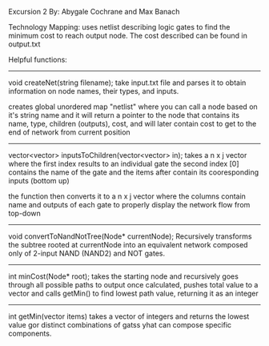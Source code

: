 Excursion 2
By: Abygale Cochrane and Max Banach

Technology Mapping: uses netlist describing logic gates to find the 
minimum cost to reach output node. The cost described can be found in output.txt


Helpful functions: 

------------------------------------------------------------------------
void createNet(string filename); 
  take input.txt file and parses it to obtain information on node names, 
  their types, and inputs. 

  creates global unordered map "netlist" where you can call a node based
  on it's string name and it will return a pointer to the node that 
  contains its name, type, children (outputs), cost, and will later 
  contain cost to get to the end of network from current position


------------------------------------------------------------------------
vector<vector<string>> inputsToChildren(vector<vector<string>> in); 
  takes a n x j vector where the first index results to an individual gate
  the second index [0] contains the name of the gate and the items after 
  contain its cooresponding inputs (bottom up)
  
  the function then converts it to a n x j vector where the columns
  contain name and outputs of each gate to properly display the 
  network flow from top-down

------------------------------------------------------------------------
void convertToNandNotTree(Node* currentNode); 
Recursively transforms the subtree rooted at currentNode into an equivalent network composed only of 2-input NAND (NAND2) and NOT gates. 

------------------------------------------------------------------------
int minCost(Node* root);
  takes the starting node and recursively goes through all possible paths to output
  once calculated, pushes total value to a vector and calls getMin() to find lowest
  path value, returning it as an integer

------------------------------------------------------------------------

int getMin(vector<int> items)
  takes a vector of integers and returns the lowest value gor distinct combinations of gatss yhat can compose specific components. 
